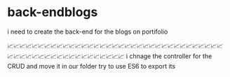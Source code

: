 # back-endblogs

i need to create the back-end for the blogs on portifolio

📈📈📈📈📈📈📈📈📈📈📈📈📈📈📈📈📈📈📈📈📈📈📈📈📈📈📈📈📈📈📈📈📈📈📈📈📈📈📈📈📈📈📈📈📈📈📈📈📈📈📈📈📈📈
i chnage the controller for the CRUD and move it in our folder
try to use ES6 to export its
